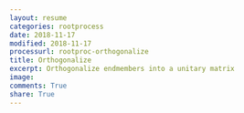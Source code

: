 ```yaml
---
layout: resume
categories: rootprocess
date: 2018-11-17
modified: 2018-11-17
processurl: rootproc-orthogonalize
title: Orthogonalize
excerpt: Orthogonalize endmembers into a unitary matrix
image: 
comments: True
share: True
---
```

